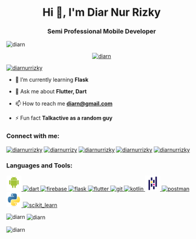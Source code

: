 <h1 align="center">Hi 👋, I'm Diar Nur Rizky</h1>
<h3 align="center">Semi Professional Mobile Developer</h3>

<p align="left"> <img src="https://komarev.com/ghpvc/?username=diarn&label=Profile%20views&color=0e75b6&style=flat" alt="diarn" /> </p>

<p align="center"> <a href="https://github.com/ryo-ma/github-profile-trophy"><img src="https://github-profile-trophy.vercel.app/?username=diarn" alt="diarn" /></a> </p>

<p align="left"> <a href="https://twitter.com/diarnurrizky" target="blank"><img src="https://img.shields.io/twitter/follow/diarnurrizky?logo=twitter&style=for-the-badge" alt="diarnurrizky" /></a> </p>

- 🌱 I’m currently learning **Flask**

- 💬 Ask me about **Flutter, Dart**

- 📫 How to reach me **diarn@gmail.com**

- ⚡ Fun fact **Talkactive as a random guy**

<h3 align="left">Connect with me:</h3>
<p align="left">
<a href="https://twitter.com/diarnurrizky" target="blank"><img align="center" src="https://raw.githubusercontent.com/rahuldkjain/github-profile-readme-generator/master/src/images/icons/Social/twitter.svg" alt="diarnurrizky" height="30" width="40" /></a>
<a href="https://linkedin.com/in/diarnurrizy" target="blank"><img align="center" src="https://raw.githubusercontent.com/rahuldkjain/github-profile-readme-generator/master/src/images/icons/Social/linked-in-alt.svg" alt="diarnurrizy" height="30" width="40" /></a>
<a href="https://fb.com/diarnurrizky" target="blank"><img align="center" src="https://raw.githubusercontent.com/rahuldkjain/github-profile-readme-generator/master/src/images/icons/Social/facebook.svg" alt="diarnurrizky" height="30" width="40" /></a>
<a href="https://instagram.com/diarnurrizky" target="blank"><img align="center" src="https://raw.githubusercontent.com/rahuldkjain/github-profile-readme-generator/master/src/images/icons/Social/instagram.svg" alt="diarnurrizky" height="30" width="40" /></a>
<a href="https://www.youtube.com/c/diarnurrizky" target="blank"><img align="center" src="https://raw.githubusercontent.com/rahuldkjain/github-profile-readme-generator/master/src/images/icons/Social/youtube.svg" alt="diarnurrizky" height="30" width="40" /></a>
</p>

<h3 align="left">Languages and Tools:</h3>
<p align="left"> <a href="https://developer.android.com" target="_blank" rel="noreferrer"> <img src="https://raw.githubusercontent.com/devicons/devicon/master/icons/android/android-original-wordmark.svg" alt="android" width="40" height="40"/> </a> <a href="https://dart.dev" target="_blank" rel="noreferrer"> <img src="https://www.vectorlogo.zone/logos/dartlang/dartlang-icon.svg" alt="dart" width="40" height="40"/> </a> <a href="https://firebase.google.com/" target="_blank" rel="noreferrer"> <img src="https://www.vectorlogo.zone/logos/firebase/firebase-icon.svg" alt="firebase" width="40" height="40"/> </a> <a href="https://flask.palletsprojects.com/" target="_blank" rel="noreferrer"> <img src="https://www.vectorlogo.zone/logos/pocoo_flask/pocoo_flask-icon.svg" alt="flask" width="40" height="40"/> </a> <a href="https://flutter.dev" target="_blank" rel="noreferrer"> <img src="https://www.vectorlogo.zone/logos/flutterio/flutterio-icon.svg" alt="flutter" width="40" height="40"/> </a> <a href="https://git-scm.com/" target="_blank" rel="noreferrer"> <img src="https://www.vectorlogo.zone/logos/git-scm/git-scm-icon.svg" alt="git" width="40" height="40"/> </a> <a href="https://kotlinlang.org" target="_blank" rel="noreferrer"> <img src="https://www.vectorlogo.zone/logos/kotlinlang/kotlinlang-icon.svg" alt="kotlin" width="40" height="40"/> </a> <a href="https://pandas.pydata.org/" target="_blank" rel="noreferrer"> <img src="https://raw.githubusercontent.com/devicons/devicon/2ae2a900d2f041da66e950e4d48052658d850630/icons/pandas/pandas-original.svg" alt="pandas" width="40" height="40"/> </a> <a href="https://postman.com" target="_blank" rel="noreferrer"> <img src="https://www.vectorlogo.zone/logos/getpostman/getpostman-icon.svg" alt="postman" width="40" height="40"/> </a> <a href="https://www.python.org" target="_blank" rel="noreferrer"> <img src="https://raw.githubusercontent.com/devicons/devicon/master/icons/python/python-original.svg" alt="python" width="40" height="40"/> </a> <a href="https://scikit-learn.org/" target="_blank" rel="noreferrer"> <img src="https://upload.wikimedia.org/wikipedia/commons/0/05/Scikit_learn_logo_small.svg" alt="scikit_learn" width="40" height="40"/> </a> </p>

<p><img align="left" src="https://github-readme-stats.vercel.app/api/top-langs?username=diarn&show_icons=true&locale=en&layout=compact" alt="diarn" /></p>

<p>&nbsp;<img align="center" src="https://github-readme-stats.vercel.app/api?username=diarn&show_icons=true&locale=en" alt="diarn" /></p>

<p><img align="center" src="https://github-readme-streak-stats.herokuapp.com/?user=diarn&" alt="diarn" /></p>
